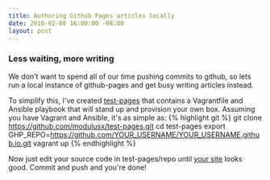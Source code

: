 ```yaml
---
title: Authoring Github Pages articles locally
date: 2016-02-08 16:00:00 -08:00
layout: post
---
```


### Less waiting, more writing
We don't want to spend all of our time pushing commits to github, so lets run a local instance of github-pages and get busy writing articles instead.

To simplify this, I've created [test-pages](https://github.com/modulusx/test-pages) that contains a Vagrantfile and Ansible playbook that will stand up and provision your own box. Assuming you have Vagrant and Ansible, it's as simple as:
{% highlight git %}
git clone https://github.com/modulusx/test-pages.git
cd test-pages
export GHP_REPO=https://github.com/YOUR_USERNAME/YOUR_USERNAME.github.io.git
vagrant up
{% endhighlight %}

Now just edit your source code in test-pages/repo until [your site](http://localhost:8000) looks good. Commit and push and you're done!
